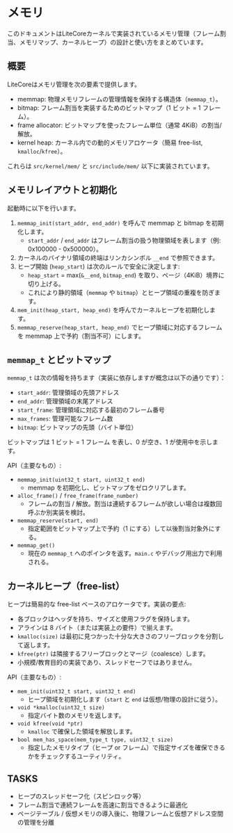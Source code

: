 # メモリ

このドキュメントはLiteCoreカーネルで実装されているメモリ管理（フレーム割当、メモリマップ、カーネルヒープ）の設計と使い方をまとめています。

## 概要

LiteCoreはメモリ管理を次の要素で提供します。

- memmap: 物理メモリフレームの管理情報を保持する構造体（`memmap_t`）。
- bitmap: フレーム割当を実装するためのビットマップ（1 ビット = 1 フレーム）。
- frame allocator: ビットマップを使ったフレーム単位（通常 4KiB）の割当/解放。
- kernel heap: カーネル内での動的メモリアロケータ（簡易 free-list, `kmalloc`/`kfree`）。

これらは `src/kernel/mem/` と `src/include/mem/` 以下に実装されています。

## メモリレイアウトと初期化

起動時に以下を行います。

1. `memmap_init(start_addr, end_addr)` を呼んで memmap と bitmap を初期化します。
	 - `start_addr` / `end_addr` はフレーム割当の扱う物理領域を表します（例: 0x100000 - 0x500000）。
2. カーネルのバイナリ領域の終端はリンカシンボル `__end` で参照できます。
3. ヒープ開始 (`heap_start`) は次のルールで安全に決定します:
	 - `heap_start` = max(`&__end`, `bitmap_end`) を取り、ページ（4KiB）境界に切り上げる。
	 - これにより静的領域（`memmap` や `bitmap`）とヒープ領域の重複を防ぎます。
4. `mem_init(heap_start, heap_end)` を呼んでカーネルヒープを初期化します。
5. `memmap_reserve(heap_start, heap_end)` でヒープ領域に対応するフレームを memmap 上で予約（割当不可）にします。

## `memmap_t` とビットマップ

`memmap_t` は次の情報を持ちます（実装に依存しますが概念は以下の通りです）：

- `start_addr`: 管理領域の先頭アドレス
- `end_addr`: 管理領域の末尾アドレス
- `start_frame`: 管理領域に対応する最初のフレーム番号
- `max_frames`: 管理可能なフレーム数
- `bitmap`: ビットマップの先頭（バイト単位）

ビットマップは 1 ビット = 1 フレーム を表し、0 が空き、1 が使用中を示します。

API（主要なもの）:

- `memmap_init(uint32_t start, uint32_t end)`
	- memmap を初期化し、ビットマップをゼロクリアします。
- `alloc_frame()` / `free_frame(frame_number)`
	- フレームの割当 / 解放。割当は連続するフレームが欲しい場合は複数回呼ぶか別実装を検討。
- `memmap_reserve(start, end)`
	- 指定範囲をビットマップ上で予約（1 にする）して以後割当対象外にする。
- `memmap_get()`
	- 現在の `memmap_t` へのポインタを返す。`main.c` やデバッグ用出力で利用される。

## カーネルヒープ（free-list）

ヒープは簡易的な free-list ベースのアロケータです。実装の要点:

- 各ブロックはヘッダを持ち、サイズと使用フラグを保持します。
- アラインは 8 バイト（または実装上の要件）で揃えます。
- `kmalloc(size)` は最初に見つかった十分な大きさのフリーブロックを分割して返します。
- `kfree(ptr)` は隣接するフリーブロックとマージ（coalesce）します。
- 小規模/教育目的の実装であり、スレッドセーフではありません。

API（主要なもの）:

- `mem_init(uint32_t start, uint32_t end)`
	- ヒープ領域を初期化します（`start` と `end` は仮想/物理の設計に従う）。
- `void *kmalloc(uint32_t size)`
	- 指定バイト数のメモリを返します。
- `void kfree(void *ptr)`
	- `kmalloc` で確保した領域を解放します。
- `bool mem_has_space(mem_type_t type, uint32_t size)`
	- 指定したメモリタイプ（ヒープ or フレーム）で指定サイズを確保できるかをチェックするユーティリティ。

## TASKS

- ヒープのスレッドセーフ化（スピンロック等）
- フレーム割当で連続フレームを高速に割当できるように最適化
- ページテーブル / 仮想メモリの導入後に、物理フレームと仮想アドレス空間の管理を分離